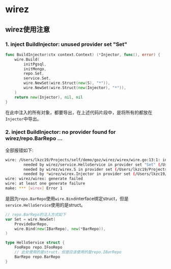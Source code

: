 # wirez

## wirez使用注意

### 1. inject BuildInjector: unused provider set "Set"

```go
func BuildInjector(ctx context.Context) (*Injector, func(), error) {
	wire.Build(
		initPgsql,
		initMongo,
		repo.Set,
		service.Set,
		wire.NewSet(wire.Struct(new(S), "*")),
		wire.NewSet(wire.Struct(new(Injector), "*")),
	)
	return new(Injector), nil, nil
}
```

在此中注入的所有对象，都要导出，在上述代码片段中，是将所有的都放在`Injector`中导出。

### 2. inject BuildInjector: no provider found for wirez/repo.BarRepo ...

全部报错如下:

```bash
wire: /Users/lkzc19/Projects/self/demo/goz/wirez/wirex/wire.go:13:1: inject BuildInjector: no provider found for wirez/repo.BarRepo
        needed by wirez/service.HelloService in provider set "Set" (/Users/lkzc19/Projects/self/demo/goz/wirez/service/wire.go:5:11)
        needed by wirez/wirex.S in provider set (/Users/lkzc19/Projects/self/demo/goz/wirez/wirex/wire.go:21:3)
        needed by *wirez/wirex.Injector in provider set (/Users/lkzc19/Projects/self/demo/goz/wirez/wirex/wire.go:22:3)
wire: wirez/wirex: generate failed
wire: at least one generate failure
make: *** [wirex] Error 1
```

是因为`repo.BarRepo`使用`wire.Bind`interface绑定struct，但是`service.HelloService`使用的是struct。

```go
// repo.BarRepo的注入方式如下
var Set = wire.NewSet(
    ProvideBarRepo,
    wire.Bind(new(IBarRepo), new(*BarRepo)),
)

type HelloService struct {
	FooRepo repo.IFooRepo
	// 此处使用的是struct，但是应该使用的是repo.IBarRepo
	BarRepo repo.BarRepo
}
```